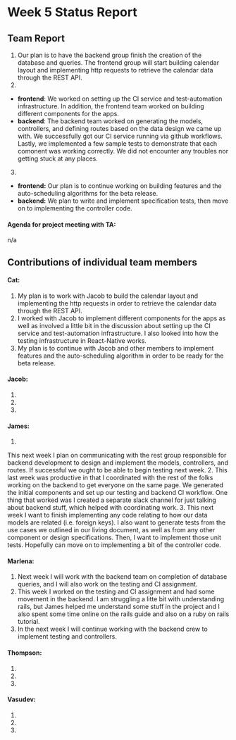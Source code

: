 # Week 5 Status Report

## Team Report

1. Our plan is to have the backend group finish the creation of the database and queries. The frontend group will start building calendar layout and implementing http requests to retrieve the calendar data through the REST API.
2. 
- **frontend**: We worked on setting up the CI service and test-automation infrastructure. In addition, the frontend team worked on building different components for the apps. 
- **backend**: The backend team worked on generating the models, controllers,
  and defining routes based on the data design we came up with. We successfully
  got our CI service running via github workflows. Lastly, we implemented a few
  sample tests to demonstrate that each comonent was working correctly.
We did not encounter any troubles nor getting stuck at any places.
3. 
- **frontend:** Our plan is to continue working on building features and the auto-scheduling algorithms for the beta release.
- **backend:** We plan to write and implement specification tests, then move on
  to implementing the controller code. 

#### Agenda for project meeting with TA:
n/a



## Contributions of individual team members

#### Cat:
1. My plan is to work with Jacob to build the calendar layout and implementing the http requests in order to retrieve the calendar data through the REST API.
2. I worked with Jacob to implement different components for the apps as well as involved a little bit in the discussion about setting up the CI service and test-automation infrastructure. I also looked into how the testing infrastructure in React-Native works. 
3. My plan is to continue with Jacob and other members to implement features and the auto-scheduling algorithm in order to be ready for the beta release.

#### Jacob:
1. 
2. 
3. 

#### James:
1. 
 This next week I plan on communicating with the rest group responsible for
   backend development to design and implement the models, controllers, and
   routes. If successful we ought to be able to begin testing next week.
2. This last week was productive in that I coordinated with the rest of the
   folks working on the backend to get everyone on the same page. We generated
   the initial components and set up our testing and backend CI workflow. One
   thing that worked was I created a separate slack channel for just talking
   about backend stuff, which helped with coordinating work. 
3. This next week I want to finish implementing any code relating to how our
   data models are related (i.e. foreign keys). I also want to generate tests
   from the use cases we outlined in our living document, as well as from any
   other component or design specifications. Then, I want to implement those
   unit tests. Hopefully can move on to implementing a bit of the controller
   code.

#### Marlena:
1. Next week I will work with the backend team on completion of database queries, and I will also work on the testing and CI assignment.
2. This week I worked on the testing and CI assignment and had some movement in the backend. I am struggling a litte bit
with understanding rails, but James helped me understand some stuff in the project and I also spent some time online on
the rails guide and also on a ruby on rails tutorial.
3. In the next week I will continue working with the backend crew to implement testing and controllers.

#### Thompson:
1. 
2. 
3. 

#### Vasudev:
1. 
2. 
3. 
